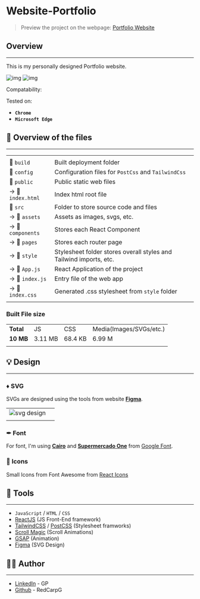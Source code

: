 # Website-Portfolio

> Preview the project on the webpage: [Portfolio Website](https://redcarpg.github.io/Website-Portfolio/)

## Overview

-----------------------------

This is my personally designed Portfolio website.

![img](https://github.com/RedCarpG/DOCS/blob/main/website_portfolio/WebsitePortfolio.png?raw=true)
![img](https://github.com/RedCarpG/DOCS/blob/main/website_portfolio/WebsitePortfolio2.png?raw=true)

Compatability:

Tested on:

- **`Chrome`**
- **`Microsoft Edge`**

## 🔮 Overview of the files

-----------------------------

|   |   |
| --------------------------------- |   --------------------------------- |
|                       |                                                                       |
|  📂 `build`           | Built deployment folder                                               |
|  📂 `config`          | Configuration files for `PostCss` and `TailwindCss`                   |
|  📂 `public`          | Public static web files                                               |
|  -> 📃 `index.html`   | Index html root file                                                  |
|  📂 `src`             | Folder to store source code and files                                 |
|  -> 📂 `assets`       | Assets as images, svgs, etc.                                          |
|  -> 📂 `components`   | Stores each React Component                                           |
|  -> 📂 `pages`        | Stores each router page                                               |
|  -> 📂 `style`        | Stylesheet folder stores overall styles and Tailwind imports, etc.    |
|  -> 📃 `App.js`       | React Application of the project                                      |
|  -> 📃 `index.js`     | Entry file of the web app                                             |
|  -> 📃 `index.css`    | Generated .css stylesheet from `style` folder                         |
|                       |                                                                       |

### Built File size

|               |           |           |                           |
| -----         | -----     | -----     | -----                     |
| **Total**     | JS        | CSS       | Media(Images/SVGs/etc.)   |
| **10 MB**     | 3.11 MB   | 68.4 KB   | 6.99 M                    |
|               |           |           |                           |


## 💡 Design

-----------------------------

### ♦ **SVG**

SVGs are designed using the tools from website **[Figma](https://www.figma.com/)**.

|     |     |
| --  | --  |
| ![svg design](https://github.com/RedCarpG/DOCS/blob/main/website_portfolio/SVGDesign.jpg?raw=true)
|     |     |

### ✒ **Font**

For font, I'm using **[Cairo](https://fonts.google.com/specimen/Cairo?query=Cairo)** and **[Supermercado One](https://fonts.google.com/specimen/Supermercado+One?query=Supermercado+One)** from [Google Font](https://fonts.google.com/).

### 🍦 **Icons**

Small Icons from Font Awesome from [React Icons](https://react-icons.github.io/react-icons/)

## 🔧 Tools

-----------------------------

- `JavaScript` / `HTML` / `CSS`
- [ReactJS](https://reactjs.org/) (JS Front-End framework)
- [TailwindCSS](https://tailwindcss.com/) / [PostCSS](https://postcss.org/) (Stylesheet framworks)
- [Scroll Magic](https://scrollmagic.io/) (Scroll Animations)
- [GSAP](https://greensock.com/gsap/) (Animation)
- [Figma](https://www.figma.com/) (SVG Design)

## 💁‍♂️ Author

-----------------------------

- [LinkedIn](https://www.linkedin.com/in/peng-gao-fr/) - GP
- [Github](https://github.com/RedCarpG) - RedCarpG
